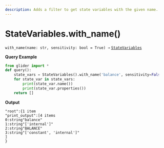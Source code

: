 ```yaml
---
description: Adds a filter to get state variables with the given name.
---
```


# StateVariables.with\_name()

`with_name(name: str, sensitivity: bool = True) →` [`StateVariables`](./)

**Query Example**

```python
from glider import *
def query():
	state_vars = StateVariables().with_name('balance', sensitivity=False).exec(2)
	for state_var in state_vars:
		print(state_var.name())
		print(state_var.properties())
	return []
```

**Output**

```solidity
"root":{1 item
"print_output":[4 items
0:string"balance"
1:string"['internal']"
2:string"BALANCE"
3:string"['constant', 'internal']"
]
}
```
